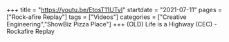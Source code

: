 +++
title = "https://youtu.be/EtosT11UTvI"
startdate = "2021-07-11"
pages = ["Rock-afire Replay"]
tags = ["Videos"]
categories = ["Creative Engineering","ShowBiz Pizza Place"]
+++
(OLD) Life is a Highway (CEC) - Rockafire Replay
